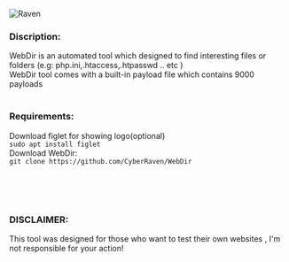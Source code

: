 ![Raven](https://user-images.githubusercontent.com/77549466/107131953-34108300-68ec-11eb-8bcf-3ab32f1ed741.jpg)

### **Discription:**<br/>
WebDir is an automated tool which designed to find interesting files or folders (e.g: php.ini,.htaccess,.htpasswd .. etc )<br/>
WebDir tool comes with a built-in payload file which contains 9000 payloads <br/><br/>

### **Requirements:**<br/>
Download figlet for showing logo(optional)<br/>
`sudo apt install figlet`<br/>
Download WebDir:<br/>
`git clone https://github.com/CyberRaven/WebDir`<br/>


<br/><br/><br/>
### **DISCLAIMER:**<br/>
This tool was designed for those who want to test their own websites , I'm not responsible for your action!



